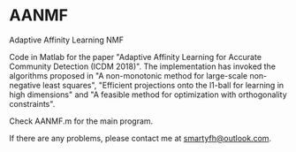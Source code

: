 # AANMF

Adaptive Affinity Learning NMF

Code in Matlab for the paper "Adaptive Affinity Learning for Accurate Community Detection (ICDM 2018)". The implementation has invoked the algorithms proposed in "A non-monotonic method for large-scale non-negative least squares", "Efficient projections onto the l1-ball for learning in high dimensions" and "A feasible method for optimization with orthogonality constraints".

Check AANMF.m for the main program.

If there are any problems, please contact me at smartyfh@outlook.com.
